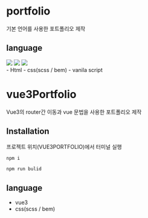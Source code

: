 # portfolio
 기본 언어를 사용한 포트폴리오 제작
 
## language
<div style= display: flex; gap: 10px;>
 <img src="https://img.shields.io/badge/HTML-34F26?style=flat-square&logo=HTML5&logoColor=white"/>
 <img src="https://img.shields.io/badge/HTML-1572B6?style=flat-square&logo=css3&logoColor=white"/>
 <img src="https://img.shields.io/badge/HTML-F7DF1E?style=flat-square&logo=javascript&logoColor=white"/>
 </div>
- Html
- css(scss / bem)
- vanila script







# vue3Portfolio
 Vue3의 router간 이동과 vue 문법을 사용한 포트폴리오 제작 

## Installation
프로젝트 위치(VUE3PORTFOLIO)에서 터미널 실행

```bash
npm i

npm run bulid
```

 
## language
- vue3
- css(scss / bem)
